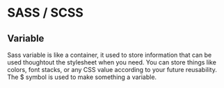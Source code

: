 # SASS / SCSS

## Variable 

Sass variable is like a container, it used to store information that can be used thoughtout the stylesheet when you need. You can store things like colors, font stacks, or any CSS value according to your future reusability. The $ symbol is used to make something a variable.
